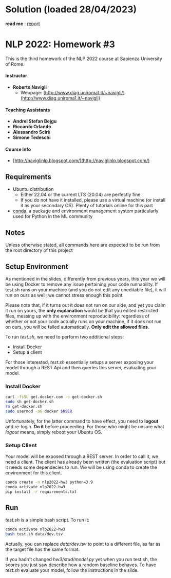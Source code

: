 
# Solution (loaded 28/04/2023)
**read me** :  [report](report.pdf)


# NLP 2022: Homework #3

This is the third homework of the NLP 2022 course at Sapienza University of Rome.

#### Instructor

* **Roberto Navigli**
  * Webpage: [http://www.diag.uniroma1.it/~navigli/](http://www.diag.uniroma1.it/~navigli)

#### Teaching Assistants

* **Andrei Stefan Bejgu**
* **Riccardo Orlando**
* **Alessandro Scirè**
* **Simone Tedeschi**

#### Course Info

* [http://naviglinlp.blogspot.com/](http://naviglinlp.blogspot.com/)

## Requirements

* Ubuntu distribution
  * Either 22.04 or the current LTS (20.04) are perfectly fine
  * If you do not have it installed, please use a virtual machine (or install it as your secondary OS). Plenty of tutorials online for this part
* [conda](https://docs.conda.io/projects/conda/en/latest/index.html), a package and environment management system particularly used for Python in the ML community

## Notes

Unless otherwise stated, all commands here are expected to be run from the root directory of this project

## Setup Environment

As mentioned in the slides, differently from previous years, this year we will be using Docker to remove any issue pertaining your code runnability. If test.sh runs
on your machine (and you do not edit any uneditable file), it will run on ours as well; we cannot stress enough this point.

Please note that, if it turns out it does not run on our side, and yet you claim it run on yours, the **only explanation** would be that you edited restricted files,
messing up with the environment reproducibility: regardless of whether or not your code actually runs on your machine, if it does not run on ours,
you will be failed automatically. **Only edit the allowed files**.

To run *test.sh*, we need to perform two additional steps:

* Install Docker
* Setup a client

For those interested, *test.sh* essentially setups a server exposing your model through a REST Api and then queries this server, evaluating your model.

### Install Docker

```bash
curl -fsSL get.docker.com -o get-docker.sh
sudo sh get-docker.sh
rm get-docker.sh
sudo usermod -aG docker $USER
```

Unfortunately, for the latter command to have effect, you need to **logout** and re-login. **Do it** before proceeding.
For those who might be unsure what *logout* means, simply reboot your Ubuntu OS.

### Setup Client

Your model will be exposed through a REST server. In order to call it, we need a client. The client has already been written
(the evaluation script) but it needs some dependecies to run. We will be using conda to create the environment for this client.

```bash
conda create -n nlp2022-hw3 python=3.9
conda activate nlp2022-hw3
pip install -r requirements.txt
```

## Run

*test.sh* is a simple bash script. To run it:

```bash
conda activate nlp2022-hw3
bash test.sh data/dev.tsv
```

Actually, you can replace *data/dev.tsv* to point to a different file, as far as the target file has the same format.

If you hadn't changed *hw3/stud/model.py* yet when you run test.sh, the scores you just saw describe how a random baseline
behaves. To have *test.sh* evaluate your model, follow the instructions in the slide.
